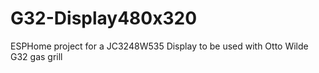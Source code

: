 # G32-Display480x320
ESPHome project for a JC3248W535 Display to be used with Otto Wilde G32 gas grill
